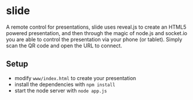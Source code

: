 # slide
A remote control for presentations, slide uses reveal.js to create an HTML5
powered presentation, and then through the magic of node.js and socket.io you
are able to control the presentation via your phone (or tablet). Simply scan
the QR code and open the URL to connect.

## Setup
 - modify `www/index.html` to create your presentation
 - install the dependencies with `npm install`
 - start the node server with `node app.js`
